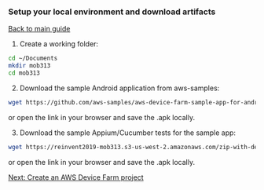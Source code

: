### Setup your local environment and download artifacts

[Back to main guide](../README.md) 

1. Create a working folder:

```bash
cd ~/Documents
mkdir mob313
cd mob313
```

2. Download the sample Android application from aws-samples:

```bash
wget https://github.com/aws-samples/aws-device-farm-sample-app-for-android/raw/master/prebuilt/app-debug.apk
```

or open the link in your browser and save the .apk locally.

3. Download the sample Appium/Cucumber tests for the sample app:

```bash
wget https://reinvent2019-mob313.s3-us-west-2.amazonaws.com/zip-with-dependencies.zip
```

or open the link in your browser and save the .apk locally.

[Next: Create an AWS Device Farm project](device-farm.md) 